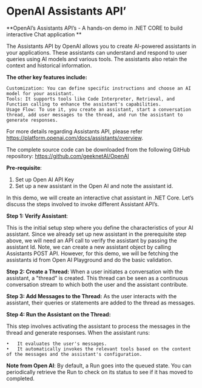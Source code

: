 # OpenAI Assistants API’

**OpenAI’s Assistants API’s - A hands-on demo in .NET CORE to build interactive Chat application **

The Assistants API by OpenAI allows you to create AI-powered assistants in your applications. These assistants can understand and respond to user queries using AI models and various tools. The assistants also retain the context and historical information. 

**The other key features include:**
    
    Customization: You can define specific instructions and choose an AI model for your assistant.
    Tools: It supports tools like Code Interpreter, Retrieval, and Function calling to enhance the assistant's capabilities.
    Usage Flow: To use it, you create an assistant, start a conversation thread, add user messages to the thread, and run the assistant to generate responses.
		
For more details regarding Assistants API, please refer https://platform.openai.com/docs/assistants/overview.

The complete source code can be downloaded from the following GitHub repository: https://github.com/geeknetAI/OpenAI

**Pre-requisite**:

1.	Set up Open AI API Key
2.	Set up a new assistant in the Open AI and note the assistant id.

In this demo, we will create an interactive chat assistant in .NET Core. Let’s discuss the steps involved to invoke different Assistant API’s. 

**Step 1: Verify Assistant**: 

This is the initial setup step where you define the characteristics of your AI assistant. 
Since we already set up new assistant in the prerequisite step above, we will need an API call to verify the assistant by passing the assistant Id.
Note, we can create a new assistant object by calling Assistants POST API. However, for this demo, we will be fetching the assistants id from Open AI Playground and do the basic validation.

**Step 2: Create a Thread:** 
When a user initiates a conversation with the assistant, a "thread" is created. This thread can be seen as a continuous conversation stream to which both the user and the assistant contribute.

**Step 3: Add Messages to the Thread:** 
As the user interacts with the assistant, their queries or statements are added to the thread as messages.

**Step 4: Run the Assistant on the Thread:** 

This step involves activating the assistant to process the messages in the thread and generate responses. When the assistant runs:

    •	It evaluates the user's messages.
    •	It automatically invokes the relevant tools based on the content of the messages and the assistant's configuration.

**Note from Open AI**: By default, a Run goes into the queued state. You can periodically retrieve the Run to check on its status to see if it has moved to completed.

